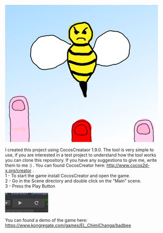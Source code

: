 ![gameScene](/assets/sprites/gameImage.png)

I created this project using CocosCreataor 1.9.0. The tool is very simple to use, if you are interested in a test project to understand how the tool works you can clone this repository. If you have any suggestions to give me, write them to me :) .
You can found CocosCreator here: http://www.cocos2d-x.org/creator .  
 1 - To start the game install CocosCreator and open the game.  
 2 - Go in the Scene directory and double click on the "Main" scene.  
 3 - Press the Play Button   
 
 ![PlayButton](/assets/sprites/githubPlay.png )

You can found a demo of the game here: https://www.kongregate.com/games/EL_ChimiChanga/badbee
